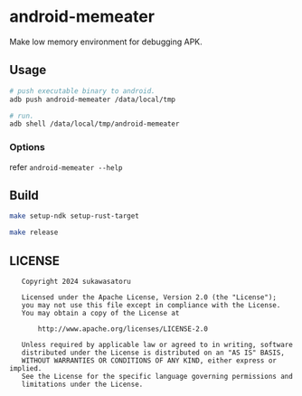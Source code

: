 android-memeater
================

Make low memory environment for debugging APK.

Usage
-----

```bash
# push executable binary to android.
adb push android-memeater /data/local/tmp

# run.
adb shell /data/local/tmp/android-memeater
```

### Options ###

refer `android-memeater --help`

Build
-----

```bash
make setup-ndk setup-rust-target

make release
```

LICENSE
-------

```
   Copyright 2024 sukawasatoru

   Licensed under the Apache License, Version 2.0 (the "License");
   you may not use this file except in compliance with the License.
   You may obtain a copy of the License at

       http://www.apache.org/licenses/LICENSE-2.0

   Unless required by applicable law or agreed to in writing, software
   distributed under the License is distributed on an "AS IS" BASIS,
   WITHOUT WARRANTIES OR CONDITIONS OF ANY KIND, either express or implied.
   See the License for the specific language governing permissions and
   limitations under the License.
```

